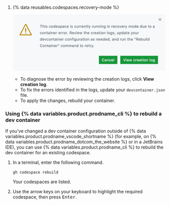 1. {% data reusables.codespaces.recovery-mode %}

   ![Screenshot of a message saying that the codespace is running in recovery mode. Below the message are buttons labeled "Cancel" and "View creation log."](/assets/images/help/codespaces/recovery-mode-error-message.png)

   * To diagnose the error by reviewing the creation logs, click **View creation log**.
   * To fix the errors identified in the logs, update your `devcontainer.json` file.
   * To apply the changes, rebuild your container.

### Using {% data variables.product.prodname_cli %} to rebuild a dev container

If you've changed a dev container configuration outside of {% data variables.product.prodname_vscode_shortname %} (for example, on {% data variables.product.prodname_dotcom_the_website %} or in a JetBrains IDE), you can use {% data variables.product.prodname_cli %} to rebuild the dev container for an existing codespace.

1. In a terminal, enter the following command.

   ```shell
   gh codespace rebuild
   ```

   Your codespaces are listed.

1. Use the arrow keys on your keyboard to highlight the required codespace, then press <kbd>Enter</kbd>.
